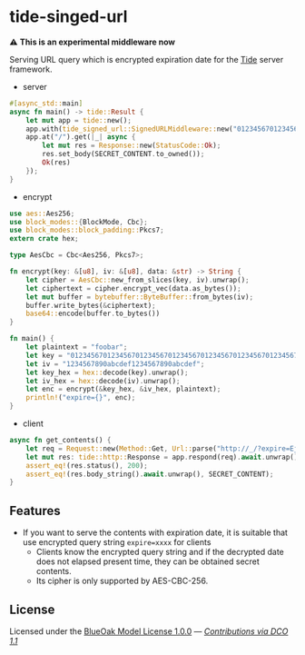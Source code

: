 # tide-singed-url
:warning: **This is an experimental middleware now** 

Serving URL query which is encrypted expiration date for the [Tide][] server framework.

- server
```rust
#[async_std::main]
async fn main() -> tide::Result {
    let mut app = tide::new();
    app.with(tide_signed_url::SignedURLMiddleware::new("0123456701234567012345670123456701234567012345670123456701234567"));
    app.at("/").get(|_| async {
        let mut res = Response::new(StatusCode::Ok);
        res.set_body(SECRET_CONTENT.to_owned());
        Ok(res)
    });
}
```

- encrypt
```rust
use aes::Aes256;
use block_modes::{BlockMode, Cbc};
use block_modes::block_padding::Pkcs7;
extern crate hex;

type AesCbc = Cbc<Aes256, Pkcs7>;

fn encrypt(key: &[u8], iv: &[u8], data: &str) -> String {
    let cipher = AesCbc::new_from_slices(key, iv).unwrap();
    let ciphertext = cipher.encrypt_vec(data.as_bytes());
    let mut buffer = bytebuffer::ByteBuffer::from_bytes(iv);
    buffer.write_bytes(&ciphertext);
    base64::encode(buffer.to_bytes())
}

fn main() {
    let plaintext = "foobar";
    let key = "0123456701234567012345670123456701234567012345670123456701234567";
    let iv = "1234567890abcdef1234567890abcdef";
    let key_hex = hex::decode(key).unwrap();
    let iv_hex = hex::decode(iv).unwrap();
    let enc = encrypt(&key_hex, &iv_hex, plaintext);
    println!("expire={}", enc);
}
```

- client
```rust
async fn get_contents() {
    let req = Request::new(Method::Get, Url::parse("http://_/?expire=EjRWeJCrze8SNFZ4kKvN73luPHQR7QOv6e1l0d7DUlE=").unwrap());
    let mut res: tide::http::Response = app.respond(req).await.unwrap();
    assert_eq!(res.status(), 200);
    assert_eq!(res.body_string().await.unwrap(), SECRET_CONTENT);
}
```

## Features

- If you want to serve the contents with expiration date, it is suitable that use encrypted query string `expire=xxxx` for clients
  - Clients know the encrypted query string and if the decrypted date does not elapsed present time, they can be obtained secret contents.
  - Its cipher is only supported by AES-CBC-256.

## License

Licensed under the [BlueOak Model License 1.0.0](LICENSE.md) — _[Contributions via DCO 1.1](contributing.md#developers-certificate-of-origin)_

[Tide]: https://github.com/http-rs/tide

